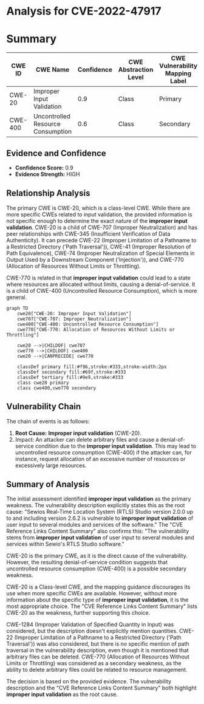# Analysis for CVE-2022-47917

# Summary
| CWE ID | CWE Name | Confidence | CWE Abstraction Level | CWE Vulnerability Mapping Label | CWE-Vulnerability Mapping Notes |
|---|---|---|---|---|---|
| CWE-20 | Improper Input Validation | 0.9 | Class | Primary | Allowed-with-Review |
| CWE-400 | Uncontrolled Resource Consumption | 0.6 | Class | Secondary | Allowed |

## Evidence and Confidence

*   **Confidence Score:** 0.9
*   **Evidence Strength:** HIGH

## Relationship Analysis
The primary CWE is CWE-20, which is a class-level CWE. While there are more specific CWEs related to input validation, the provided information is not specific enough to determine the exact nature of the **improper input validation**. CWE-20 is a child of CWE-707 (Improper Neutralization) and has peer relationships with CWE-345 (Insufficient Verification of Data Authenticity). It can precede CWE-22 (Improper Limitation of a Pathname to a Restricted Directory ('Path Traversal')), CWE-41 (Improper Resolution of Path Equivalence), CWE-74 (Improper Neutralization of Special Elements in Output Used by a Downstream Component ('Injection')), and CWE-770 (Allocation of Resources Without Limits or Throttling).

CWE-770 is related in that **improper input validation** could lead to a state where resources are allocated without limits, causing a denial-of-service. It is a child of CWE-400 (Uncontrolled Resource Consumption), which is more general.

```mermaid
graph TD
    cwe20["CWE-20: Improper Input Validation"]
    cwe707["CWE-707: Improper Neutralization"]
    cwe400["CWE-400: Uncontrolled Resource Consumption"]
    cwe770["CWE-770: Allocation of Resources Without Limits or Throttling"]

    cwe20 -->|CHILDOF| cwe707
    cwe770 -->|CHILDOF| cwe400
    cwe20 -->|CANPRECEDE| cwe770

    classDef primary fill:#f96,stroke:#333,stroke-width:2px
    classDef secondary fill:#69f,stroke:#333
    classDef tertiary fill:#9e9,stroke:#333
    class cwe20 primary
    class cwe400,cwe770 secondary
```

## Vulnerability Chain
The chain of events is as follows:
1.  **Root Cause:** **Improper input validation** (CWE-20).
2.  Impact: An attacker can delete arbitrary files and cause a denial-of-service condition due to the **improper input validation**. This may lead to uncontrolled resource consumption (CWE-400) if the attacker can, for instance, request allocation of an excessive number of resources or excessively large resources.

## Summary of Analysis
The initial assessment identified **improper input validation** as the primary weakness. The vulnerability description explicitly states this as the root cause: "Sewios Real-Time Location System (RTLS) Studio version 2.0.0 up to and including version 2.6.2 is vulnerable to **improper input validation** of user input to several modules and services of the software." The "CVE Reference Links Content Summary" also confirms this: "The vulnerability stems from **improper input validation** of user input to several modules and services within Sewio's RTLS Studio software."

CWE-20 is the primary CWE, as it is the direct cause of the vulnerability. However, the resulting denial-of-service condition suggests that uncontrolled resource consumption (CWE-400) is a possible secondary weakness.

CWE-20 is a Class-level CWE, and the mapping guidance discourages its use when more specific CWEs are available. However, without more information about the specific type of **improper input validation**, it is the most appropriate choice. The "CVE Reference Links Content Summary" lists CWE-20 as the weakness, further supporting this choice.

CWE-1284 (Improper Validation of Specified Quantity in Input) was considered, but the description doesn't explicitly mention quantities. CWE-22 (Improper Limitation of a Pathname to a Restricted Directory ('Path Traversal')) was also considered, but there is no specific mention of path traversal in the vulnerability description, even though it is mentioned that arbitrary files can be deleted. CWE-770 (Allocation of Resources Without Limits or Throttling) was considered as a secondary weakness, as the ability to delete arbitrary files could be related to resource management.

The decision is based on the provided evidence. The vulnerability description and the "CVE Reference Links Content Summary" both highlight **improper input validation** as the root cause.